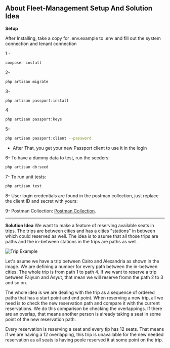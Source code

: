 ## About Fleet-Management Setup And Solution Idea

**Setup**

After Installing, take a copy for .env.example to .env and fill out the system connection and tenant connection

1 -
```sh
composer install
```

2-
```sh
php artisan migrate
```

3-
```sh
php artisan passport:install
```

4-
```sh
php artisan passport:keys
```

5-
```sh
php artisan passport:client --password
```

* After That, you get your new Passport client to use it in the login

6- To have a dummy data to test, run the seeders:
```sh
php artisan db:seed
```

7- To run unit tests:
```sh
php artisan test
```

8- User login credentials are found in the postman collection, just replace the client ID and secret with yours:

9- Postman Collection: [Postman Collection](https://documenter.getpostman.com/view/8868758/TzeTK9Z7#intro).
***

**Solution Idea**
We want to make a feature of reserving available seats in trips. The trips are between cities and has a cities "stations" in between which could reserved as well. The idea is to asume that all those trips are paths and the in-between stations in the trips are paths as well.

![Trip Example](https://i.ibb.co/wN3WfdZ/Screenshot-from-2021-06-12-21-47-28.png "Trip Example")

Let's asume we have a trip between Cairo and Alexandria as shown in the image. We are defining a number for every path between the in-between cities. The whole trip is from path 1 to path 4. If we want to reserve a trip between Faiyum and Asyut, that mean we will reserve fromn the path 2 to 3 and so on.

The whole idea is we are dealing with the trip as a sequence of ordered paths that has a start point and end point. When reserving a new trip, all we need is to check the new reservation path and compare it with the current reservations. We do this comparison be checking the overlappings. If there are an overlap, that means another person is already taking a seat in some point of the new reservation path.

Every reservation is reserving a seat and every tip has 12 seats. That means if we are having a 12 overlapping, this trip is unavailable for the new needed reservation as all seats is having peole reserved it at some point on the trip.